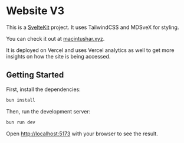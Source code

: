 # Website V3

This is a [SvelteKit](https://svelte.dev) project. It uses TailwindCSS and MDSveX for styling.

You can check it out at [macintushar.xyz](https://macintushar.xyz).

It is deployed on Vercel and uses Vercel analytics as well to get more insights on how the site is being accessed.

## Getting Started

First, install the dependencies:

```bash
bun install
```

Then, run the development server:

```bash
bun run dev
```

Open [http://localhost:5173](http://localhost:5173) with your browser to see the result.
